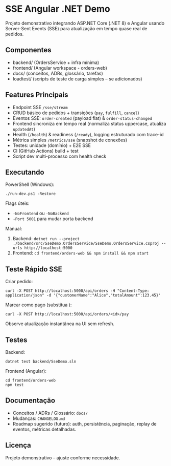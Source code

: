 # SSE Angular .NET Demo

Projeto demonstrativo integrando ASP.NET Core (.NET 8) e Angular usando Server-Sent Events (SSE) para atualização em tempo quase real de pedidos.

## Componentes
* backend/ (OrdersService + infra mínima)
* frontend/ (Angular workspace - orders-web)
* docs/ (conceitos, ADRs, glossário, tarefas)
* loadtest/ (scripts de teste de carga simples – se adicionados)

## Features Principais
* Endpoint SSE `/sse/stream`
* CRUD básico de pedidos + transições (`pay`, `fulfill`, `cancel`)
* Eventos SSE: `order-created` (payload flat) & `order-status-changed`
* Frontend sincroniza em tempo real (normaliza status uppercase, atualiza `updatedAt`)
* Health (`/health`) & readiness (`/ready`), logging estruturado com trace-id
* Métrica simples `/metrics/sse` (snapshot de conexões)
* Testes: unidade (domínio) + E2E SSE
* CI (GitHub Actions) build + test
* Script dev multi-processo com health check

## Executando
PowerShell (Windows):
```
./run-dev.ps1 -Restore
```
Flags úteis:
* `-NoFrontend` ou `-NoBackend`
* `-Port 5001` para mudar porta backend

Manual:
1. Backend: `dotnet run --project ./backend/src/SseDemo.OrdersService/SseDemo.OrdersService.csproj --urls http://localhost:5000`
2. Frontend: `cd frontend/orders-web && npm install && npm start`

## Teste Rápido SSE
Criar pedido:
```
curl -X POST http://localhost:5000/api/orders -H "Content-Type: application/json" -d '{"customerName":"Alice","totalAmount":123.45}'
```
Marcar como pago (substitua <id>):
```
curl -X POST http://localhost:5000/api/orders/<id>/pay
```
Observe atualização instantânea na UI sem refresh.

## Testes
Backend:
```
dotnet test backend/SseDemo.sln
```
Frontend (Angular):
```
cd frontend/orders-web
npm test
```

## Documentação
* Conceitos / ADRs / Glossário: `docs/`
* Mudanças: `CHANGELOG.md`
* Roadmap sugerido (futuro): auth, persistência, paginação, replay de eventos, métricas detalhadas.

## Licença
Projeto demonstrativo – ajuste conforme necessidade.
